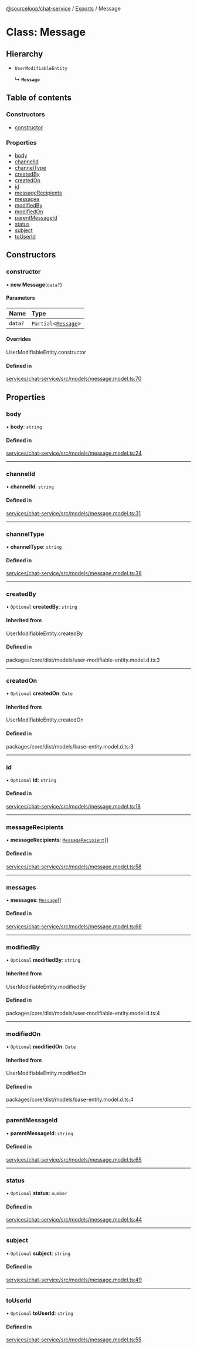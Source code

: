 [@sourceloop/chat-service](../README.md) / [Exports](../modules.md) / Message

# Class: Message

## Hierarchy

- `UserModifiableEntity`

  ↳ **`Message`**

## Table of contents

### Constructors

- [constructor](Message.md#constructor)

### Properties

- [body](Message.md#body)
- [channelId](Message.md#channelid)
- [channelType](Message.md#channeltype)
- [createdBy](Message.md#createdby)
- [createdOn](Message.md#createdon)
- [id](Message.md#id)
- [messageRecipients](Message.md#messagerecipients)
- [messages](Message.md#messages)
- [modifiedBy](Message.md#modifiedby)
- [modifiedOn](Message.md#modifiedon)
- [parentMessageId](Message.md#parentmessageid)
- [status](Message.md#status)
- [subject](Message.md#subject)
- [toUserId](Message.md#touserid)

## Constructors

### constructor

• **new Message**(`data?`)

#### Parameters

| Name | Type |
| :------ | :------ |
| `data?` | `Partial`<[`Message`](Message.md)\> |

#### Overrides

UserModifiableEntity.constructor

#### Defined in

[services/chat-service/src/models/message.model.ts:70](https://github.com/sourcefuse/loopback4-microservice-catalog/blob/a84fe677/services/chat-service/src/models/message.model.ts#L70)

## Properties

### body

• **body**: `string`

#### Defined in

[services/chat-service/src/models/message.model.ts:24](https://github.com/sourcefuse/loopback4-microservice-catalog/blob/a84fe677/services/chat-service/src/models/message.model.ts#L24)

___

### channelId

• **channelId**: `string`

#### Defined in

[services/chat-service/src/models/message.model.ts:31](https://github.com/sourcefuse/loopback4-microservice-catalog/blob/a84fe677/services/chat-service/src/models/message.model.ts#L31)

___

### channelType

• **channelType**: `string`

#### Defined in

[services/chat-service/src/models/message.model.ts:38](https://github.com/sourcefuse/loopback4-microservice-catalog/blob/a84fe677/services/chat-service/src/models/message.model.ts#L38)

___

### createdBy

• `Optional` **createdBy**: `string`

#### Inherited from

UserModifiableEntity.createdBy

#### Defined in

packages/core/dist/models/user-modifiable-entity.model.d.ts:3

___

### createdOn

• `Optional` **createdOn**: `Date`

#### Inherited from

UserModifiableEntity.createdOn

#### Defined in

packages/core/dist/models/base-entity.model.d.ts:3

___

### id

• `Optional` **id**: `string`

#### Defined in

[services/chat-service/src/models/message.model.ts:18](https://github.com/sourcefuse/loopback4-microservice-catalog/blob/a84fe677/services/chat-service/src/models/message.model.ts#L18)

___

### messageRecipients

• **messageRecipients**: [`MessageRecipient`](MessageRecipient.md)[]

#### Defined in

[services/chat-service/src/models/message.model.ts:58](https://github.com/sourcefuse/loopback4-microservice-catalog/blob/a84fe677/services/chat-service/src/models/message.model.ts#L58)

___

### messages

• **messages**: [`Message`](Message.md)[]

#### Defined in

[services/chat-service/src/models/message.model.ts:68](https://github.com/sourcefuse/loopback4-microservice-catalog/blob/a84fe677/services/chat-service/src/models/message.model.ts#L68)

___

### modifiedBy

• `Optional` **modifiedBy**: `string`

#### Inherited from

UserModifiableEntity.modifiedBy

#### Defined in

packages/core/dist/models/user-modifiable-entity.model.d.ts:4

___

### modifiedOn

• `Optional` **modifiedOn**: `Date`

#### Inherited from

UserModifiableEntity.modifiedOn

#### Defined in

packages/core/dist/models/base-entity.model.d.ts:4

___

### parentMessageId

• **parentMessageId**: `string`

#### Defined in

[services/chat-service/src/models/message.model.ts:65](https://github.com/sourcefuse/loopback4-microservice-catalog/blob/a84fe677/services/chat-service/src/models/message.model.ts#L65)

___

### status

• `Optional` **status**: `number`

#### Defined in

[services/chat-service/src/models/message.model.ts:44](https://github.com/sourcefuse/loopback4-microservice-catalog/blob/a84fe677/services/chat-service/src/models/message.model.ts#L44)

___

### subject

• `Optional` **subject**: `string`

#### Defined in

[services/chat-service/src/models/message.model.ts:49](https://github.com/sourcefuse/loopback4-microservice-catalog/blob/a84fe677/services/chat-service/src/models/message.model.ts#L49)

___

### toUserId

• `Optional` **toUserId**: `string`

#### Defined in

[services/chat-service/src/models/message.model.ts:55](https://github.com/sourcefuse/loopback4-microservice-catalog/blob/a84fe677/services/chat-service/src/models/message.model.ts#L55)
